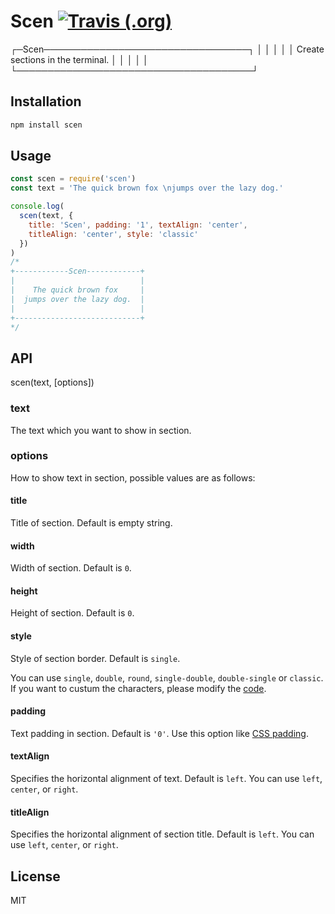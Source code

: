 # Scen [![Travis (.org)](https://img.shields.io/travis/chunqiuyiyu/scen.svg?style=flat-square)](https://travis-ci.org/chunqiuyiyu/scen)

┌─Scen─────────────────────────────────┐
│                                      │
│                                      │
│   Create sections in the terminal.   │
│                                      │
│                                      │
└──────────────────────────────────────┘

## Installation
```js
npm install scen
```

## Usage

```js
const scen = require('scen')
const text = 'The quick brown fox \njumps over the lazy dog.'

console.log(
  scen(text, { 
    title: 'Scen', padding: '1', textAlign: 'center',
    titleAlign: 'center', style: 'classic'
  })
)
/*
+------------Scen------------+
|                            |
|    The quick brown fox     |
|  jumps over the lazy dog.  |
|                            |
+----------------------------+
*/
```
## API

scen(text, [options])

### text
The text which you want to show in section.

### options
How to show text in section, possible values are as follows:

#### title
Title of section. Default is empty string.

#### width
Width of section. Default is `0`. 

#### height
Height of section. Default is `0`. 

#### style
Style of section border. Default is `single`. 

You can use `single`, `double`, `round`, `single-double`, `double-single` or `classic`. If you want to custum the characters, please modify the [code](src/border.js).

#### padding
Text padding in section. Default is `'0'`. Use this option like [CSS padding](https://developer.mozilla.org/en-US/docs/Web/CSS/padding).

#### textAlign

Specifies the horizontal alignment of text. Default is `left`. You can use `left`, `center`, or `right`.

#### titleAlign

Specifies the horizontal alignment of section title. Default is `left`. You can use `left`, `center`, or `right`.

## License
MIT
